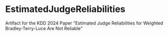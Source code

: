 # EstimatedJudgeReliabilities
Artifact for the KDD 2024 Paper "Estimated Judge Reliabilities for Weighted  Bradley-Terry-Luce Are Not Reliable"
